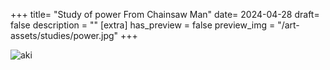 +++
title= "Study of power From Chainsaw Man"
date= 2024-04-28
draft= false
description = ""
[extra]
has_preview = false
preview_img = "/art-assets/studies/power.jpg"
+++

![aki](/art-assets/studies/power.jpg "drawing of power from chainsaw man chapter 17 looking like a gremlin with her arms crossed, her mouth is very full and her face has food on it")
